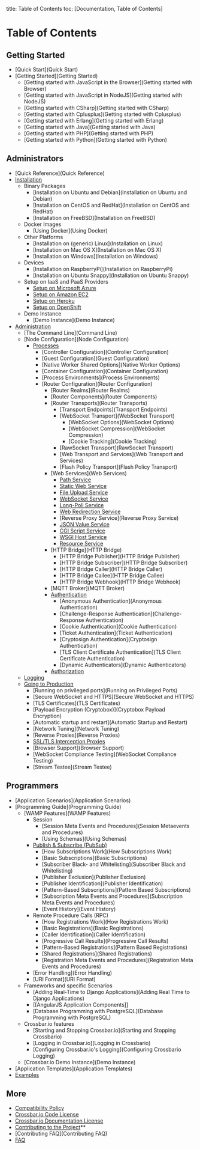 title: Table of Contents
toc: [Documentation, Table of Contents]

# Table of Contents

## Getting Started

* [Quick Start](Quick Start)
* [Getting Started](Getting Started)
   * [Getting started with JavaScript in the Browser](Getting started with Browser)
   * [Getting started with JavaScript in NodeJS](Getting started with NodeJS)
   * [Getting started with CSharp](Getting started with CSharp)
   * [Getting started with Cplusplus](Getting started with Cplusplus)
   * [Getting started with Erlang](Getting started with Erlang)
   * [Getting started with Java](Getting started with Java)
   * [Getting started with PHP](Getting started with PHP)
   * [Getting started with Python](Getting started with Python)

## Administrators

* [Quick Reference](Quick Reference)
* [Installation](Installation)
   * Binary Packages
      * [Installation on Ubuntu and Debian](Installation on Ubuntu and Debian)
      * [Installation on CentOS and RedHat](Installation on CentOS and RedHat)
      * [Installation on FreeBSD](Installation on FreeBSD)
   * Docker Images
      * [Using Docker](Using Docker)
   * Other Platforms
      * [Installation on (generic) Linux](Installation on Linux)
      * [Installation on Mac OS X](Installation on Mac OS X)
      * [Installation on Windows](Installation on Windows)
   * Devices
      * [Installation on RaspberryPi](Installation on RaspberryPi)
      * [Installation on Ubuntu Snappy](Installation on Ubuntu Snappy)
   * Setup on IaaS and PaaS Providers
      * [Setup on Microsoft Azure](Setup-on-Microsoft-Azure)
      * [Setup on Amazon EC2](Setup-on-Amazon-EC2)
      * [Setup on Heroku](Setup-on-Heroku)
      * [Setup on OpenShift](Setup-on-OpenShift)
   * Demo Instance
      * [Demo Instance](Demo Instance)
* [Administration](Administration)
   * [The Command Line](Command Line)
   * [Node Configuration](Node Configuration)
      * [Processes](Processes)
         * [Controller Configuration](Controller Configuration)
         * [Guest Configuration](Guest Configuration)
         * [Native Worker Shared Options](Native Worker Options)
         * [Container Configuration](Container Configuration)
         * [Process Environments](Process Environments)
         * [Router Configuration](Router Configuration)
            * [Router Realms](Router Realms)
            * [Router Components](Router Components)
            * [Router Transports](Router Transports)
               * [Transport Endpoints](Transport Endpoints)
               * [WebSocket Transport](WebSocket Transport)
                  * [WebSocket Options](WebSocket Options)
                  * [WebSocket Compression](WebSocket Compression)
                  * [Cookie Tracking](Cookie Tracking)
               * [RawSocket Transport](RawSocket Transport)
               * [Web Transport and Services](Web Transport and Services)
               * [Flash Policy Transport](Flash Policy Transport)
            * [Web Services](Web Services)
               * [Path Service](Path-Service)
               * [Static Web Service](Static-Web-Service)
               * [File Upload Service](File-Upload-Service)
               * [WebSocket Service](WebSocket-Service)
               * [Long-Poll Service](Long-Poll-Service)
               * [Web Redirection Service](Web-Redirection-Service)
               * [Reverse Proxy Service](Reverse Proxy Service)
               * [JSON Value Service](JSON-Value-Service)
               * [CGI Script Service](CGI-Script-Service)
               * [WSGI Host Service](WSGI-Host-Service)
               * [Resource Service](Resource-Service)
            * [HTTP Bridge](HTTP Bridge)
               * [HTTP Bridge Publisher](HTTP Bridge Publisher)
               * [HTTP Bridge Subscriber](HTTP Bridge Subscriber)
               * [HTTP Bridge Caller](HTTP Bridge Caller)
               * [HTTP Bridge Callee](HTTP Bridge Callee)
               * [HTTP Bridge Webhook](HTTP Bridge Webhook)
            * [MQTT Broker](MQTT Broker)
            * [Authentication](Authentication)
               * [Anonymous Authentication](Anonymous Authentication)
               * [Challenge-Response Authentication](Challenge-Response Authentication)
               * [Cookie Authentication](Cookie Authentication)
               * [Ticket Authentication](Ticket Authentication)
               * [Cryptosign Authentication](Cryptosign Authentication)
               * [TLS Client Certificate Authentication](TLS Client Certificate Authentication)
               * [Dynamic Authenticators](Dynamic Authenticators)
            * [Authorization](Authorization)
   * [Logging](Logging)
   * [Going to Production](Going-to-Production)
      * [Running on privileged ports](Running on Privileged Ports)
      * [Secure WebSocket and HTTPS](Secure WebSocket and HTTPS)
      * [TLS Certificates](TLS Certificates)
      * [Payload Encryption (Cryptobox)](Cryptobox Payload Encryption)
      * [Automatic startup and restart](Automatic Startup and Restart)
      * [Network Tuning](Network Tuning)
      * [Reverse Proxies](Reverse Proxies)
      * [SSL/TLS Interception Proxies](SSL-TLS-Interception-Proxies)
      * [Browser Support](Browser Support)
      * [WebSocket Compliance Testing](WebSocket Compliance Testing)
      * [Stream Testee](Stream Testee)

## Programmers

* [Application Scenarios](Application Scenarios)
* [Programming Guide](Programming Guide)
   * [WAMP Features](WAMP Features)
      - Session
         + [Session Meta Events and Procedures](Session Metaevents and Procedures)
         + [Using Schemas](Using Schemas)
      - [Publish & Subscribe (PubSub)](PubSub)
         + [How Subscriptions Work](How Subscriptions Work)
         + [Basic Subscriptions](Basic Subscriptions)
         + [Subscriber Black- and Whitelisting](Subscriber Black and Whitelisting)
         + [Publisher Exclusion](Publisher Exclusion)
         + [Publisher Identification](Publisher Identification)
         + [Pattern-Based Subscriptions](Pattern Based Subscriptions)
         + [Subscription Meta Events and Procedures](Subscription Meta Events and Procedures)
         + [Event History](Event History)
      - Remote Procedure Calls (RPC)
         + [How Registrations Work](How Registrations Work)
         + [Basic Registrations](Basic Registrations)
         + [Caller Identification](Caller Identification)
         + [Progressive Call Results](Progressive Call Results)
         + [Pattern-Based Registrations](Pattern Based Registrations)
         + [Shared Registrations](Shared Registrations)
         + [Registration Meta Events and Procedures](Registration Meta Events and Procedures)
      - [Error Handling](Error Handling)
      - [URI Format](URI Format)
   * Frameworks and specific Scenarios
      - [Adding Real-Time to Django Applications](Adding Real Time to Django Applications)
      - [[AngularJS Application Components]]
      - [Database Programming with PostgreSQL](Database Programming with PostgreSQL)
   * Crossbar.io features
      - [Starting and Stopping Crossbar.io](Starting and Stopping Crossbario)
      - [Logging in Crossbar.io](Logging in Crossbario)
      - [Configuring Crossbar.io's Logging](Configuring Crossbario Logging)
   * [Crossbar.io Demo Instance](Demo Instance)
* [Application Templates](Application Templates)
* [Examples](Examples)

## More

* [Compatibility Policy](Compatibility-Policy)
* [Crossbar.io Code License](Crossbar-License)
* [Crossbar.io Documentation License](Documentation-License)
* [Contributing to the Project](https://github.com/crossbario/crossbar/blob/master/CONTRIBUTING.md)**
* [Contributing FAQ](Contributing FAQ)
* [FAQ](FAQ)
